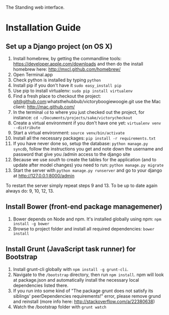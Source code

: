 The Standing web interface.

# Installation Guide

## Set up a Django project (on OS X)
1. Install homebrew, by getting the commandline tools: https://developer.apple.com/downloads and then do the install homebrew here: http://mxcl.github.com/homebrew/
2. Open Terminal.app
3. Check python is installed by typing `python`
4. Install pip if you don't have it `sudo easy_install pip`
5. Use pip to install virtualenv: `sudo pip install virtualenv`
6. Find a fresh place to checkout the project: git@github.com:whatsthehubbub/victoryboogiewoogie.git use the Mac client: http://mac.github.com/
7. In the terminal `cd` to where you just checked out the project, for instance: `cd ~/Documents/projects/sake/victorycheckout`
8. Create a virtual environment if you don't have one yet: `virtualenv venv --distribute`
9. Start a virtual environment: `source venv/bin/activate`
10. Install all the necessary packages: `pip install -r requirements.txt`
11. If you have never done so, setup the database: `python manage.py syncdb`, follow the instructions you get and note down the username and password that give you /admin access to the django site
12. Because we use *south* to create the tables for the application (and to update after model changes) you need to run: `python manage.py migrate`
13. Start the server with `python manage.py runserver` and go to your django at http://127.0.0.1:8000/admin

To restart the server simply repeat steps 9 and 13.
To be up to date again always do: 9, 10, 12, 13.


## Install Bower (front-end package managemener)
1. Bower depends on Node and npm. It's installed globally using npm: `npm install -g bower`
2. Browse to project folder and install all required dependencies: `bower install`

## Install Grunt (JavaScript task runner) for Bootstrap
1. Install grunt-cli globally with `npm install -g grunt-cli`.
2. Navigate to the `/bootstrap` directory, then run `npm install`. npm will look at package.json and automatically install the necessary local dependencies listed there.
3. If you run into some kind of "The package grunt does not satisfy its siblings' peerDependencies requirements!" error, please remove grund and reinstall (more info here: http://stackoverflow.com/a/22380638)
4. Watch the /bootstrap folder with `grunt watch`
